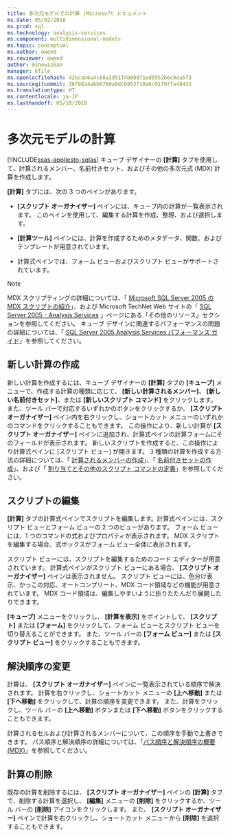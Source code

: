 ```yaml
---
title: 多次元モデルでの計算 |Microsoft ドキュメント
ms.date: 05/02/2018
ms.prod: sql
ms.technology: analysis-services
ms.component: multidimensional-models
ms.topic: conceptual
ms.author: owend
ms.reviewer: owend
author: minewiskan
manager: kfile
ms.openlocfilehash: 42bcab6a4c88a3d51f4b08971ed6552b6c0ea5f3
ms.sourcegitcommit: 38f8824abb6760a9dc6953f10a6c91f97fa48432
ms.translationtype: HT
ms.contentlocale: ja-JP
ms.lasthandoff: 05/10/2018
---
```

# <a name="calculations-in-multidimensional-models"></a>多次元モデルの計算
[!INCLUDE[ssas-appliesto-sqlas](../../includes/ssas-appliesto-sqlas.md)]
  キューブ デザイナーの **[計算]** タブを使用して、計算されるメンバー、名前付きセット、およびその他の多次元式 (MDX) 計算を作成します。  
  
 **[計算]** タブには、次の 3 つのペインがあります。  
  
-   **[スクリプト オーガナイザー]** ペインには、キューブ内の計算が一覧表示されます。 このペインを使用して、編集する計算を作成、整理、および選択します。  
  
-   **[計算ツール]** ペインには、計算を作成するためのメタデータ、関数、およびテンプレートが用意されています。  
  
-   計算式ペインでは、フォーム ビューおよびスクリプト ビューがサポートされています。  
  
> [!NOTE]  
>  MDX スクリプティングの詳細については、「 [Microsoft SQL Server 2005 の MDX スクリプトの紹介](http://go.microsoft.com/fwlink/?LinkId=81892)」、および Microsoft TechNet Web サイトの「 [SQL Server 2005 - Analysis Services](http://go.microsoft.com/fwlink/?LinkId=80853) 」ページにある「その他のリソース」セクションを参照してください。 キューブ デザインに関連するパフォーマンスの問題の詳細については、「 [SQL Server 2005 Analysis Services パフォーマンス ガイド](http://go.microsoft.com/fwlink/?LinkId=81621)」を参照してください。  
  
## <a name="creating-a-new-calculation"></a>新しい計算の作成  
 新しい計算を作成するには、キューブ デザイナーの **[計算]** タブの **[キューブ]** メニューで、作成する計算の種類に応じて、 **[新しい計算されるメンバー]**、 **[新しい名前付きセット]**、または **[新しいスクリプト コマンド]** をクリックします。 また、ツール バーで対応するいずれかのボタンをクリックするか、 **[スクリプト オーガナイザー]** ペイン内を右クリックし、ショートカット メニューのいずれかのコマンドをクリックすることもできます。 この操作により、新しい計算が **[スクリプト オーガナイザー]** ペインに追加され、計算式ペインの計算フォームにそのフィールドが表示されます。 新しいスクリプトを作成すると、この操作により計算式ペインに [スクリプト ビュー] が開きます。 3 種類の計算を作成する方法の詳細については、「 [計算されるメンバーの作成](../../analysis-services/multidimensional-models/create-calculated-members.md)」、「 [名前付きセットの作成](../../analysis-services/multidimensional-models/create-named-sets.md)」、および「 [割り当てとその他のスクリプト コマンドの定義](../../analysis-services/multidimensional-models/define-assignments-and-other-script-commands.md)」を参照してください。  
  
## <a name="editing-scripts"></a>スクリプトの編集  
 **[計算]** タブの計算式ペインでスクリプトを編集します。計算式ペインには、スクリプト ビューとフォーム ビューの 2 つのビューがあります。 フォーム ビューには、1 つのコマンドの式およびプロパティが表示されます。 MDX スクリプトを編集する場合、式ボックスがフォーム ビュー全体に表示されます。  
  
 スクリプト ビューには、スクリプトを編集するためのコード エディターが用意されています。 計算式ペインがスクリプト ビューにある場合、 **[スクリプト オーガナイザー]** ペインは表示されません。 スクリプト ビューには、色分け表示、かっこの対応、オートコンプリート、MDX コード領域などの機能が用意されています。 MDX コード領域は、編集しやすいように折りたたんだり展開したりできます。  
  
 **[キューブ]** メニューをクリックし、 **[計算を表示]** をポイントして、 **[スクリプト]** または **[フォーム]** をクリックして、フォーム ビューとスクリプト ビューを切り替えることができます。 また、ツール バーの **[フォーム ビュー]** または **[スクリプト ビュー]** をクリックすることもできます。  
  
## <a name="changing-solve-order"></a>解決順序の変更  
 計算は、 **[スクリプト オーガナイザー]** ペインに一覧表示されている順序で解決されます。 計算を右クリックし、ショートカット メニューの **[上へ移動]** または **[下へ移動]** をクリックして、計算の順序を変更できます。 また、計算をクリックし、ツール バーの **[上へ移動]** ボタンまたは **[下へ移動]** ボタンをクリックすることもできます。  
  
 計算されるセルおよび計算されるメンバーについて、この順序を手動で上書きできます。 パス順序と解決順序の詳細については、「[パス順序と解決順序の概要 (MDX)](../../analysis-services/multidimensional-models/mdx/mdx-data-manipulation-understanding-pass-order-and-solve-order.md)」を参照してください。  
  
## <a name="deleting-a-calculation"></a>計算の削除  
 既存の計算を削除するには、 **[スクリプト オーガナイザー]** ペインの **[計算]** タブで、削除する計算を選択し、 **[編集]** メニューの **[削除]** をクリックするか、ツール バーの **[削除]** アイコンをクリックします。 また、 **[スクリプト オーガナイザー]** ペインで計算を右クリックし、ショートカット メニューから **[削除]** を選択することもできます。  
  
  
